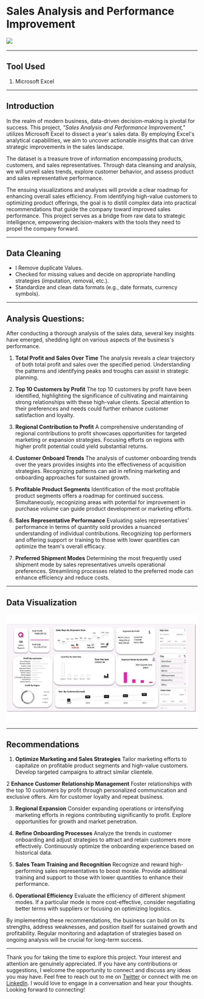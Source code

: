 # **Sales Analysis and Performance Improvement**

![](sale.avif)

***
## **Tool Used**
1. Microsoft Excel

***
## **Introduction**
In the realm of modern business, data-driven decision-making is pivotal for success. This project, *"Sales Analysis and Performance Improvement,"* utilizes Microsoft Excel to dissect a year's sales data. By employing Excel's analytical capabilities, we aim to uncover actionable insights that can drive strategic improvements in the sales landscape.

The dataset is a treasure trove of information encompassing products, customers, and sales representatives. Through data cleansing and analysis, we will unveil sales trends, explore customer behavior, and assess product and sales representative performance.

The ensuing visualizations and analyses will provide a clear roadmap for enhancing overall sales efficiency. From identifying high-value customers to optimizing product offerings, the goal is to distill complex data into practical recommendations that guide the company toward improved sales performance. This project serves as a bridge from raw data to strategic intelligence, empowering decision-makers with the tools they need to propel the company forward.

***
## **Data Cleaning**

- I Remove duplicate Values.
- Checked for missing values and decide on appropriate handling strategies (imputation, removal, etc.).
- Standardize and clean data formats (e.g., date formats, currency symbols).

***
## Analysis Questions:

After conducting a thorough analysis of the sales data, several key insights have emerged, shedding light on various aspects of the business's performance.

1. **Total Profit and Sales Over Time**
The analysis reveals a clear trajectory of both total profit and sales over the specified period. Understanding the patterns and identifying peaks and troughs can assist in strategic planning.

2. **Top 10 Customers by Profit**
The top 10 customers by profit have been identified, highlighting the significance of cultivating and maintaining strong relationships with these high-value clients. Special attention to their preferences and needs could further enhance customer satisfaction and loyalty.

3. **Regional Contribution to Profit**
A comprehensive understanding of regional contributions to profit showcases opportunities for targeted marketing or expansion strategies. Focusing efforts on regions with higher profit potential could yield substantial returns.

4. **Customer Onboard Trends**
The analysis of customer onboarding trends over the years provides insights into the effectiveness of acquisition strategies. Recognizing patterns can aid in refining marketing and onboarding approaches for sustained growth.

5. **Profitable Product Segments**
Identification of the most profitable product segments offers a roadmap for continued success. Simultaneously, recognizing areas with potential for improvement in purchase volume can guide product development or marketing efforts.

6. **Sales Representative Performance**
Evaluating sales representatives' performance in terms of quantity sold provides a nuanced understanding of individual contributions. Recognizing top performers and offering support or training to those with lower quantities can optimize the team's overall efficacy.

7. **Preferred Shipment Modes**
Determining the most frequently used shipment mode by sales representatives unveils operational preferences. Streamlining processes related to the preferred mode can enhance efficiency and reduce costs.

***
## **Data Visualization**
![](Excel_Dashboard.jpg)

***
## **Recommendations**

1. **Optimize Marketing and Sales Strategies**
Tailor marketing efforts to capitalize on profitable product segments and high-value customers. Develop targeted campaigns to attract similar clientele.

2 **Enhance Customer Relationship Management**
Foster relationships with the top 10 customers by profit through personalized communication and exclusive offers. Aim for customer loyalty and repeat business.

3. **Regional Expansion**
Consider expanding operations or intensifying marketing efforts in regions contributing significantly to profit. Explore opportunities for growth and market penetration.

4. **Refine Onboarding Processes**
Analyze the trends in customer onboarding and adjust strategies to attract and retain customers more effectively. Continuously optimize the onboarding experience based on historical data.

5. **Sales Team Training and Recognition**
Recognize and reward high-performing sales representatives to boost morale. Provide additional training and support to those with lower quantities to enhance their performance.

6. **Operational Efficiency**
Evaluate the efficiency of different shipment modes. If a particular mode is more cost-effective, consider negotiating better terms with suppliers or focusing on optimizing logistics.

By implementing these recommendations, the business can build on its strengths, address weaknesses, and position itself for sustained growth and profitability. Regular monitoring and adaptation of strategies based on ongoing analysis will be crucial for long-term success.

***
Thank you for taking the time to explore this project. Your interest and attention are genuinely appreciated. If you have any contributions or suggestions, I welcome the opportunity to connect and discuss any ideas you may have. Feel free to reach out to me on [Twitter](https://twitter.com/techie1002) or connect with me on [LinkedIn](https://www.linkedin.com/in/prince-chukwuemek-b33692203/). I would love to engage in a conversation and hear your thoughts. Looking forward to connecting!

